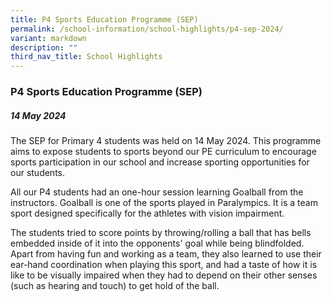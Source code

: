 ```yaml
---
title: P4 Sports Education Programme (SEP)
permalink: /school-information/school-highlights/p4-sep-2024/
variant: markdown
description: ""
third_nav_title: School Highlights
---
```

### **P4 Sports Education Programme (SEP)**

##### 14 May 2024

The SEP for Primary 4 students was held on 14 May 2024. This programme aims to expose students to sports beyond our PE curriculum to encourage sports participation in our school and increase sporting opportunities for our students.

All our P4 students had an one-hour session learning Goalball from the instructors.  Goalball is one of the sports played in Paralympics. It is a team sport designed specifically for the athletes with vision impairment. 

The students tried to score points by throwing/rolling a ball that has bells embedded inside of it into the opponents' goal while being blindfolded. Apart from having fun and working as a team, they also learned to use their ear-hand coordination when playing this sport, and had a taste of how it is like to be visually impaired when they had to depend on their other senses (such as hearing and touch) to get hold of the ball.